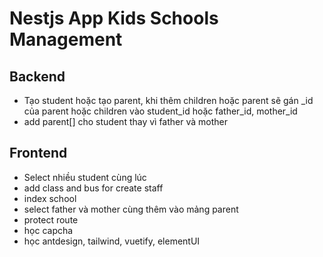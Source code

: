 # Nestjs App Kids Schools Management
## Backend
- Tạo student hoặc tạo parent, khi thêm children hoặc parent sẽ gán _id của parent hoặc children vào student_id hoặc father_id, mother_id
- add parent[] cho student thay vì father và mother

## Frontend
- Select nhiều student cùng lúc
- add class and bus for create staff
- index school
- select father và mother cùng thêm vào mảng parent
- protect route
- học capcha
- học antdesign, tailwind, vuetify, elementUI